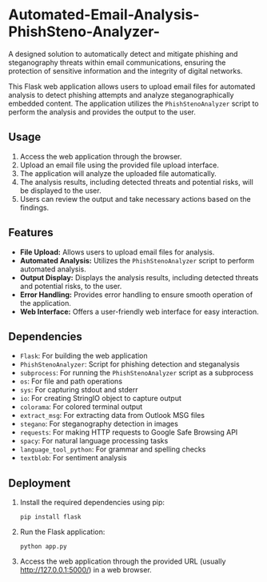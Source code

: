 # Automated-Email-Analysis-PhishSteno-Analyzer-
A designed solution to automatically detect and mitigate phishing and steganography threats within email communications, ensuring the protection of sensitive information and the integrity of digital networks.

This Flask web application allows users to upload email files for automated analysis to detect phishing attempts and analyze steganographically embedded content. The application utilizes the `PhishStenoAnalyzer` script to perform the analysis and provides the output to the user.

## Usage
1. Access the web application through the browser.
2. Upload an email file using the provided file upload interface.
3. The application will analyze the uploaded file automatically.
4. The analysis results, including detected threats and potential risks, will be displayed to the user.
5. Users can review the output and take necessary actions based on the findings.

## Features
- **File Upload:** Allows users to upload email files for analysis.
- **Automated Analysis:** Utilizes the `PhishStenoAnalyzer` script to perform automated analysis.
- **Output Display:** Displays the analysis results, including detected threats and potential risks, to the user.
- **Error Handling:** Provides error handling to ensure smooth operation of the application.
- **Web Interface:** Offers a user-friendly web interface for easy interaction.

## Dependencies
- `Flask`: For building the web application
- `PhishStenoAnalyzer`: Script for phishing detection and steganalysis
- `subprocess`: For running the `PhishStenoAnalyzer` script as a subprocess
- `os`: For file and path operations
- `sys`: For capturing stdout and stderr
- `io`: For creating StringIO object to capture output
- `colorama`: For colored terminal output
- `extract_msg`: For extracting data from Outlook MSG files
- `stegano`: For steganography detection in images
- `requests`: For making HTTP requests to Google Safe Browsing API
- `spacy`: For natural language processing tasks
- `language_tool_python`: For grammar and spelling checks
- `textblob`: For sentiment analysis

## Deployment
1. Install the required dependencies using pip:
    ```
    pip install flask
    ```
2. Run the Flask application:
    ```
    python app.py
    ```
3. Access the web application through the provided URL (usually http://127.0.0.1:5000/) in a web browser.

